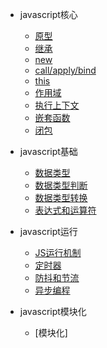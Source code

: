 - javascript核心

    - [原型](./原型.md)
    - [继承](./继承.md)
    - [new](./new.md)
    - [call/apply/bind](./call_apply_bind.md)
    - [this](./this.md)
    - [作用域](./作用域.md)
    - [执行上下文](./执行上下文.md)
    - [嵌套函数](./嵌套函数.md)
    - [闭包](./闭包.md)

- javascript基础
    - [数据类型](./数据类型.md)
    - [数据类型判断](./数据类型判断.md)
    - [数据类型转换](./数据类型转换.md)
    - [表达式和运算符](./表达式和运算符.md)
    

- javascript运行
    - [JS运行机制](./JS运行机制.md)
    - [定时器](./定时器.md)
    - [防抖和节流](./防抖和节流.md)
    - [异步编程](./异步编程.md)
    
- javascript模块化

    - [模块化]